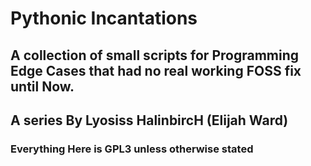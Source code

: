 # Pythonic Incantations
## A collection of small scripts for Programming Edge Cases that had no real working FOSS fix until Now.
## A series By Lyosiss HalinbircH (Elijah Ward)
### Everything Here is GPL3 unless otherwise stated

